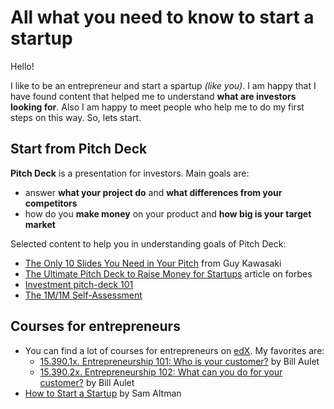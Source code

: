 All what you need to know to start a startup
=======

Hello!

I like to be an entrepreneur and start a spartup *(like you)*. I am happy that I have found content that helped me to understand **what are investors looking for**. Also I am happy to meet people who help me to do my first steps on this way. So, lets start.

Start from Pitch Deck
-------

**Pitch Deck** is a presentation for investors. Main goals are:
- answer **what your project do** and **what differences from your competitors**
- how do you **make money** on your product and **how big is your target market**

Selected content to help you in understanding goals of Pitch Deck:
- [The Only 10 Slides You Need in Your Pitch](http://guykawasaki.com/the-only-10-slides-you-need-in-your-pitch/) from Guy Kawasaki
- [The Ultimate Pitch Deck to Raise Money for Startups](http://www.forbes.com/sites/chancebarnett/2014/05/09/investor-pitch-deck-to-raise-money-for-startups/#5d0912084863) article on forbes
- [Investment pitch-deck 101](http://pitchdeck.improvepresentation.com/what-is-a-pitch-deck)
- [The 1M/1M Self-Assessment](http://1m1m.sramanamitra.com/free-public-roundtables/the-1m1m-self-assessment/)

Courses for entrepreneurs
------

- You can find a lot of courses for entrepreneurs on [edX](http://edx.org). My favorites are:
  - [15.390.1x. Entrepreneurship 101: Who is your customer?](https://www.edx.org/course/entrepreneurship-101-who-customer-mitx-15-390-1x-0) by Bill Aulet
  - [15.390.2x. Entrepreneurship 102: What can you do for your customer?](https://www.edx.org/course/entrepreneurship-102-what-can-you-do-mitx-15-390-2x-0) by Bill Aulet
- [How to Start a Startup](http://startupclass.samaltman.com) by Sam Altman 
